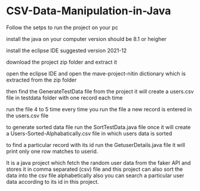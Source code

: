 # CSV-Data-Manipulation-in-Java
Follow the setps to run the project on your pc

install the java on your computer version should be 8.1 or heigher

install the eclipse IDE suggested version 2021-12

download the project zip folder and extract it 

open the eclipse IDE and open the mave-project-nitin dictionary which is extracted from the zip folder

then find the GenerateTestData file from the project it will create a users.csv file in testdata folder with one record each time

run the file 4 to 5 time every time you run the file a new record is entered in the users.csv file

to generate sorted data file run the SortTestData.java file once it will create a Users-Sorted-Alphabatically.csv file in which users data is sorted

to find a particular record with its id run the GetuserDetails.java file it will print only one row matches to userid.



It is a java project which fetch the random user data from the faker API and stores it in comma separated (csv) file and this project can also sort the data into the csv file alphabetically also you can search a particular user data according to its id in this project. 
